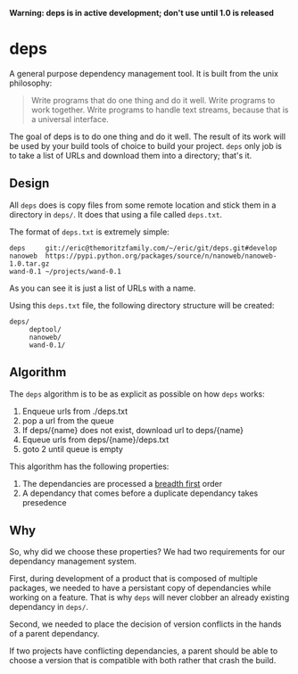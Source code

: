 __Warning: deps is in active development; don't use until 1.0 is released__

deps
=======

A general purpose dependency management tool. It is built from the unix philosophy:
   
> Write programs that do one thing and do it well. Write programs to
> work together. Write programs to handle text streams, because that
> is a universal interface.

The goal of deps is to do one thing and do it well.  The result of its
work will be used by your build tools of choice to build your project.
`deps` only job is to take a list of URLs and download them into a
directory; that's it.

Design
-------

All `deps` does is copy files from some remote location and stick them
in a directory in `deps/`. It does that using a file called
`deps.txt`.

The format of `deps.txt` is extremely simple:

```
deps     git://eric@themoritzfamily.com/~/eric/git/deps.git#develop
nanoweb  https://pypi.python.org/packages/source/n/nanoweb/nanoweb-1.0.tar.gz
wand-0.1 ~/projects/wand-0.1
```

As you can see it is just a list of URLs with a name.

Using this `deps.txt` file, the following directory structure will be
created:

```
deps/
     deptool/
     nanoweb/
     wand-0.1/
```

Algorithm
----------

The `deps` algorithm is to be as explicit as possible on how `deps` works:

1. Enqueue urls from ./deps.txt
2. pop a url from the queue
3. If deps/{name} does not exist, download url to deps/{name}
4. Equeue urls from deps/{name}/deps.txt
5. goto 2 until queue is empty

This algorithm has the following properties:

1. The dependancies are processed
a [breadth first](https://en.wikipedia.org/wiki/File:Animated_BFS.gif) order
2. A dependancy that comes before a duplicate dependancy takes presedence

Why
----

So, why did we choose these properties?  We had two requirements for
our dependancy management system.  

First, during development of a product that is composed of multiple
packages, we needed to have a persistant copy of dependancies while
working on a feature. That is why `deps` will never clobber an already
existing dependancy in `deps/`.

Second, we needed to place the decision of version conflicts in the
hands of a parent dependancy.  

If two projects have conflicting dependancies, a parent should be able
to choose a version that is compatible with both rather that crash the
build.
